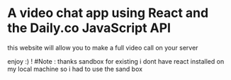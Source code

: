# A video chat app using React and the Daily.co JavaScript API

this website will allow you to make a full video call on your server

enjoy :) !
#Note : thanks sandbox for existing i dont have react installed on my local machine so i had to use 
the sand box
